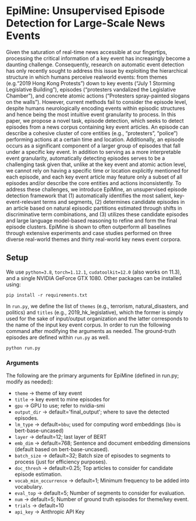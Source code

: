 # EpiMine: Unsupervised Episode Detection for Large-Scale News Events
<!--<br>Priyanka Kargupta, Yunyi Zhang, Yizhu Jiao, Siru Ouyang, Jiawei Han</a>-->
Given the saturation of real-time news accessible at our fingertips, processing the critical information of a key event has increasingly become a daunting challenge. Consequently, research on automatic event detection has only recently sought to address this issue by exploiting the hierarchical structure in which humans perceive realworld events: from themes (e.g.“2019 Hong Kong Protests”) down to key events (“July 1 Storming Legislative Building”), episodes (“protesters vandalized the Legislative Chamber”), and concrete atomic actions (“Protesters spray-painted slogans on the walls”). However, current methods fail to consider the episode level, despite humans neurologically encoding events within episodic structures and hence being the most intuitive event granularity to process. In this paper, we propose a novel task, episode detection, which seeks to detect episodes from a news corpus containing key event articles. An episode can describe a cohesive cluster of core entities (e.g., “protesters”, “police”) performing actions at a certain time and location. Additionally, an episode occurs as a significant component of a larger group of episodes that fall under a specific key event. In addition to serving as a more interpretable event granularity, automatically detecting episodes serves to be a challenging task given that, unlike at the key event and atomic action level, we cannot rely on having a specific time or location explicitly mentioned for each episode, and each key event article may feature only a subset of all episodes and/or describe the core entities and actions inconsistently. To address these challenges, we introduce EpiMine, an unsupervised episode detection framework that (1) automatically identifies the most salient, key-event-relevant terms and segments, (2) determines candidate episodes in an article based on natural episodic partitions estimated through shifts in discriminative term combinations, and (3) utilizes these candidate episodes and large language model-based reasoning to refine and form the final episode clusters. EpiMine is shown to often outperform all baselines through extensive experiments and case studies performed on three diverse real-world themes and thirty real-world key news event corpora.

## Setup
We use `python=3.8`, `torch=1.12.1`, `cudatoolkit=12.0` (also works on 11.3), and a single NVIDIA GeForce GTX 1080. Other packages can be installed using:
```
pip install -r requirements.txt
```

In `run.py`, we define the list of `themes` (e.g., terrorism, natural_disasters, and politics) and `titles` (e.g., 2019_hk_legislative), which the former is simply used for the sake of input/output organization and the latter corresponds to the name of the input key event corpus. In order to run the following command after modifying the arguments as needed. The ground-truth episodes are defined within `run.py` as well.

```
python run.py
```
### Arguments
The following are the primary arguments for EpiMine (defined in run.py; modify as needed):

- `theme` $\rightarrow$ theme of key event
- `title` $\rightarrow$ key event to mine episodes for
- `gpu` $\rightarrow$ GPU to use; refer to nvidia-smi
- `output_dir` $\rightarrow$ default='final_output'; where to save the detected episodes.
- `lm_type` $\rightarrow$ default=`bbu`; used for computing word embeddings (`bbu` is bert-base-uncased)
- `layer` $\rightarrow$ default=12; last layer of BERT 
- `emb_dim` $\rightarrow$ default=768; Sentence and document embedding dimensions (default based on bert-base-uncased).
- `batch_size` $\rightarrow$ default=32; Batch size of episodes to segments to process (just for efficiency purposes).
- `doc_thresh` $\rightarrow$ default=0.25; Top articles to consider for candidate episode estimation.
- `vocab_min_occurrence` $\rightarrow$ default=1; Minimum frequency to be added into vocabulary.
- `eval_top` $\rightarrow$ default=5; Number of segments to consider for evaluation.
- `num` $\rightarrow$ default=5; Number of ground truth episodes for theme/key event.
- `trials` $\rightarrow$ default=10
- `api_key` $\rightarrow$ Anthropic API Key